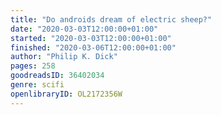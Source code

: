 ```yaml
---
title: "Do androids dream of electric sheep?"
date: "2020-03-03T12:00:00+01:00"
started: "2020-03-03T12:00:00+01:00"
finished: "2020-03-06T12:00:00+01:00"
author: "Philip K. Dick"
pages: 258
goodreadsID: 36402034
genre: scifi
openlibraryID: OL2172356W
---
```

